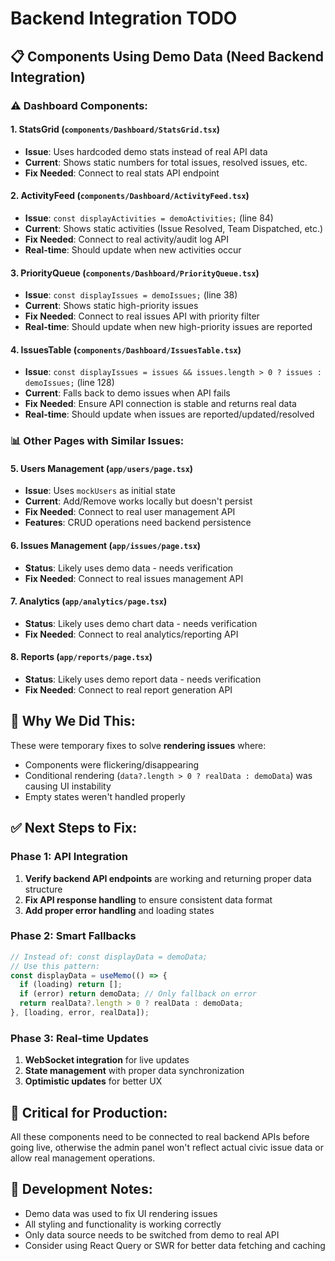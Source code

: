 # Backend Integration TODO

## 📋 Components Using Demo Data (Need Backend Integration)

### ⚠️ **Dashboard Components:**

#### 1. **StatsGrid** (`components/Dashboard/StatsGrid.tsx`)
- **Issue**: Uses hardcoded demo stats instead of real API data
- **Current**: Shows static numbers for total issues, resolved issues, etc.
- **Fix Needed**: Connect to real stats API endpoint

#### 2. **ActivityFeed** (`components/Dashboard/ActivityFeed.tsx`) 
- **Issue**: `const displayActivities = demoActivities;` (line 84)
- **Current**: Shows static activities (Issue Resolved, Team Dispatched, etc.)
- **Fix Needed**: Connect to real activity/audit log API
- **Real-time**: Should update when new activities occur

#### 3. **PriorityQueue** (`components/Dashboard/PriorityQueue.tsx`)
- **Issue**: `const displayIssues = demoIssues;` (line 38)
- **Current**: Shows static high-priority issues
- **Fix Needed**: Connect to real issues API with priority filter
- **Real-time**: Should update when new high-priority issues are reported

#### 4. **IssuesTable** (`components/Dashboard/IssuesTable.tsx`)
- **Issue**: `const displayIssues = issues && issues.length > 0 ? issues : demoIssues;` (line 128)
- **Current**: Falls back to demo issues when API fails
- **Fix Needed**: Ensure API connection is stable and returns real data
- **Real-time**: Should update when issues are reported/updated/resolved

### 📊 **Other Pages with Similar Issues:**

#### 5. **Users Management** (`app/users/page.tsx`)
- **Issue**: Uses `mockUsers` as initial state
- **Current**: Add/Remove works locally but doesn't persist
- **Fix Needed**: Connect to real user management API
- **Features**: CRUD operations need backend persistence

#### 6. **Issues Management** (`app/issues/page.tsx`)
- **Status**: Likely uses demo data - needs verification
- **Fix Needed**: Connect to real issues management API

#### 7. **Analytics** (`app/analytics/page.tsx`)
- **Status**: Likely uses demo chart data - needs verification
- **Fix Needed**: Connect to real analytics/reporting API

#### 8. **Reports** (`app/reports/page.tsx`)
- **Status**: Likely uses demo report data - needs verification
- **Fix Needed**: Connect to real report generation API

## 🔧 **Why We Did This:**
These were temporary fixes to solve **rendering issues** where:
- Components were flickering/disappearing
- Conditional rendering (`data?.length > 0 ? realData : demoData`) was causing UI instability
- Empty states weren't handled properly

## ✅ **Next Steps to Fix:**

### **Phase 1: API Integration**
1. **Verify backend API endpoints** are working and returning proper data structure
2. **Fix API response handling** to ensure consistent data format
3. **Add proper error handling** and loading states

### **Phase 2: Smart Fallbacks**
```javascript
// Instead of: const displayData = demoData;
// Use this pattern:
const displayData = useMemo(() => {
  if (loading) return [];
  if (error) return demoData; // Only fallback on error
  return realData?.length > 0 ? realData : demoData;
}, [loading, error, realData]);
```

### **Phase 3: Real-time Updates**
1. **WebSocket integration** for live updates
2. **State management** with proper data synchronization
3. **Optimistic updates** for better UX

## 🎯 **Critical for Production:**
All these components need to be connected to real backend APIs before going live, otherwise the admin panel won't reflect actual civic issue data or allow real management operations.

## 📝 **Development Notes:**
- Demo data was used to fix UI rendering issues
- All styling and functionality is working correctly
- Only data source needs to be switched from demo to real API
- Consider using React Query or SWR for better data fetching and caching